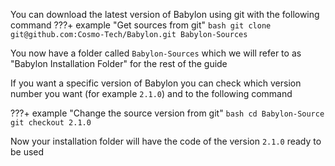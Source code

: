 You can download the latest version of Babylon using git with the following command
???+ example "Get sources from git"
    ```bash
    git clone git@github.com:Cosmo-Tech/Babylon.git Babylon-Sources
    ```

You now have a folder called `Babylon-Sources` which we will refer to as "Babylon Installation Folder" for the rest of the guide

If you want a specific version of Babylon you can check which version number you want (for example `2.1.0`) and to the following command

???+ example "Change the source version from git"
    ```bash
    cd Babylon-Source
    git checkout 2.1.0
    ```

Now your installation folder will have the code of the version `2.1.0` ready to be used